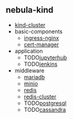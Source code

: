 ## nebula-kind

* [kind-cluster](kind-cluster.md)
* basic-components
    + [ingress-nginx](basic-components/ingress-nginx.md)
    + [cert-manager](basic-components/cert-manager.md)
* application
    * TODO[jupyterhub](application/jupyterhub.md)
    * TODO[jenkins](application/jenkins.md)
* middleware
    + [mariadb](middleware/mariadb.md)
    + [minio](middleware/minio.md)
    + [redis](middleware/redis.md)
    + [redis-cluster](middleware/redis-cluster.md)
    + TODO[postgresql](middleware/postgresql.md)
    + TODO[cassandra](middleware/cassandra.md)